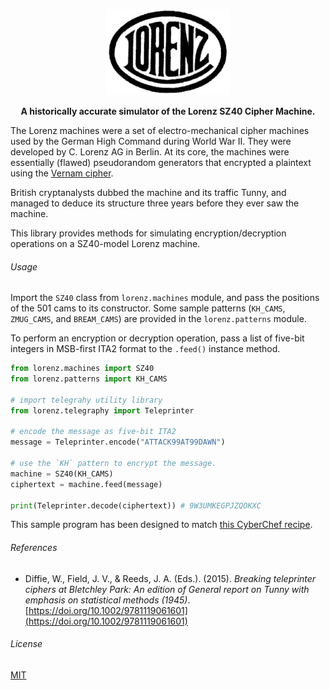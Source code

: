 <p align="center">
  <img src="https://raw.githubusercontent.com/hughcoleman/lorenz/files/c_lorenz_ag.png" />
</p>

<p align="center">
  <b>A historically accurate simulator of the Lorenz SZ40 Cipher Machine.</b>
</p>

The Lorenz machines were a set of electro-mechanical cipher machines used by the German High Command during World War II. They were developed by C. Lorenz AG in Berlin. At its core, the machines were essentially (flawed) pseudorandom generators that encrypted a plaintext using the [Vernam cipher](https://en.wikipedia.org/wiki/Gilbert_Vernam#The_Vernam_cipher).

British cryptanalysts dubbed the machine and its traffic Tunny, and managed to deduce its structure three years before they ever saw the machine.

This library provides methods for simulating encryption/decryption operations on a SZ40-model Lorenz machine.

###### Usage

Import the `SZ40` class from `lorenz.machines` module, and pass the positions of the 501 cams to its constructor. Some sample patterns (`KH_CAMS`, `ZMUG_CAMS`, and `BREAM_CAMS`) are provided in the `lorenz.patterns` module.

To perform an encryption or decryption operation, pass a list of five-bit integers in MSB-first ITA2 format to the `.feed()` instance method.

```python
from lorenz.machines import SZ40
from lorenz.patterns import KH_CAMS

# import telegrahy utility library
from lorenz.telegraphy import Teleprinter

# encode the message as five-bit ITA2
message = Teleprinter.encode("ATTACK99AT99DAWN")

# use the `KH` pattern to encrypt the message.
machine = SZ40(KH_CAMS)
ciphertext = machine.feed(message)

print(Teleprinter.decode(ciphertext)) # 9W3UMKEGPJZQOKXC
```

This sample program has been designed to match [this CyberChef recipe](https://gchq.github.io/CyberChef/#recipe=Lorenz('SZ40','Custom',false,'Send','ITA2','Plaintext','5/8/9',1,1,1,1,1,1,1,1,1,1,1,1,'x.x...xx.x.x..xxx.x.x.xxxx.x.x.x.x.x..x.xx.','x.xx.x.xxx..x.x.x..x.xx.x.xxx.x....x.xx.x.x.x..','x.x.x.x..xxx....x.x.xx.x.x.x..xxx.x.x..x.x.xx..x.x.','..xx...xxxxx.x.x.xx...x.xx.x.x..x.x.xx.x..x.x.x.x.x.x','.xx...xx.x..x.xx.x...x.x.x.x.x.x.x.x.xx..xxxx.x.x...xx.x..x','.x.x.x.x.x.x...x.x.x...x.x.x...x.x...','..xxxx.xxxx.xxx.xxxx.xx....xxx.xxxx.xxxx.xxxx.xxxx.xxx.xxxx..','..x...xxx.x.xxxx.x...x.x..xxx....xx.xxxx.','.x..xxx...x.xxxx..xx..x..xx.xx.','...xx..x.xxx...xx...xx..xx.xx','.xx..x..xxxx..xx.xxx....x.','.xx..xx....xxxx.x..x.x.')&input=QVRUQUNLOTlBVDk5REFXTg).

###### References

* Diffie, W., Field, J. V., &amp; Reeds, J. A. (Eds.). (2015). *Breaking teleprinter ciphers at Bletchley Park: An edition of General report on Tunny with emphasis on statistical methods (1945)*. <!-- Hoboken, NJ: John Wiley &amp; Sons. --> [https://doi.org/10.1002/9781119061601](https://doi.org/10.1002/9781119061601)

###### License

[MIT](https://choosealicense.com/licenses/mit/)
